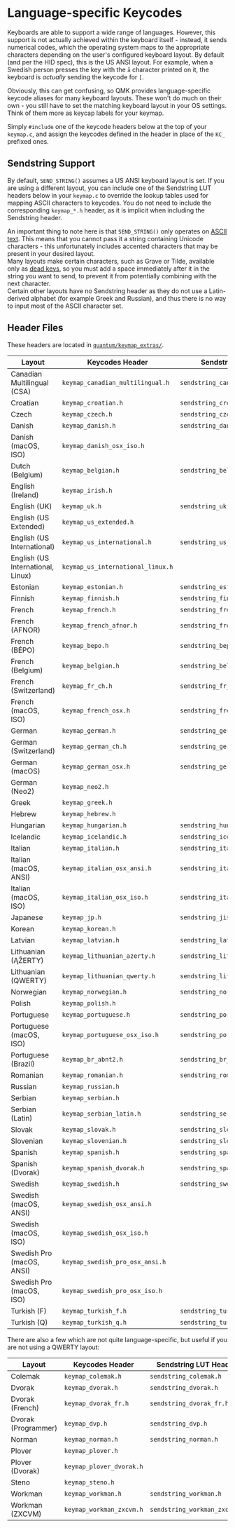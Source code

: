 # Language-specific Keycodes

Keyboards are able to support a wide range of languages. However, this support is not actually achieved within the keyboard itself - instead, it sends numerical codes, which the operating system maps to the appropriate characters depending on the user's configured keyboard layout. By default (and per the HID spec), this is the US ANSI layout. For example, when a Swedish person presses the key with the `å` character printed on it, the keyboard is *actually* sending the keycode for `[`.

Obviously, this can get confusing, so QMK provides language-specific keycode aliases for many keyboard layouts. These won't do much on their own - you still have to set the matching keyboard layout in your OS settings. Think of them more as keycap labels for your keymap.

Simply `#include` one of the keycode headers below at the top of your `keymap.c`, and assign the keycodes defined in the header in place of the `KC_` prefixed ones.

## Sendstring Support

By default, `SEND_STRING()` assumes a US ANSI keyboard layout is set. If you are using a different layout, you can include one of the Sendstring LUT headers below in your `keymap.c` to override the lookup tables used for mapping ASCII characters to keycodes. You do not need to include the corresponding `keymap_*.h` header, as it is implicit when including the Sendstring header.

An important thing to note here is that `SEND_STRING()` only operates on [ASCII text](https://en.wikipedia.org/wiki/ASCII#Character_set). This means that you cannot pass it a string containing Unicode characters - this unfortunately includes accented characters that may be present in your desired layout.  
Many layouts make certain characters, such as Grave or Tilde, available only as [dead keys](https://en.wikipedia.org/wiki/Dead_key), so you must add a space immediately after it in the string you want to send, to prevent it from potentially combining with the next character.  
Certain other layouts have no Sendstring header as they do not use a Latin-derived alphabet (for example Greek and Russian), and thus there is no way to input most of the ASCII character set.

## Header Files

These headers are located in [`quantum/keymap_extras/`](https://github.com/qmk/qmk_firmware/tree/master/quantum/keymap_extras).

|Layout                           |Keycodes Header                  |Sendstring LUT Header               |
|---------------------------------|---------------------------------|------------------------------------|
|Canadian Multilingual (CSA)      |`keymap_canadian_multilingual.h` |`sendstring_canadian_multilingual.h`|
|Croatian                         |`keymap_croatian.h`              |`sendstring_croatian.h`             |
|Czech                            |`keymap_czech.h`                 |`sendstring_czech.h`                |
|Danish                           |`keymap_danish.h`                |`sendstring_danish.h`               |
|Danish (macOS, ISO)              |`keymap_danish_osx_iso.h`        |                                    |
|Dutch (Belgium)                  |`keymap_belgian.h`               |`sendstring_belgian.h`              |
|English (Ireland)                |`keymap_irish.h`                 |                                    |
|English (UK)                     |`keymap_uk.h`                    |`sendstring_uk.h`                   |
|English (US Extended)            |`keymap_us_extended.h`           |                                    |
|English (US International)       |`keymap_us_international.h`      |`sendstring_us_international.h`     |
|English (US International, Linux)|`keymap_us_international_linux.h`|                                    |
|Estonian                         |`keymap_estonian.h`              |`sendstring_estonian.h`             |
|Finnish                          |`keymap_finnish.h`               |`sendstring_finnish.h`              |
|French                           |`keymap_french.h`                |`sendstring_french.h`               |
|French (AFNOR)                   |`keymap_french_afnor.h`          |`sendstring_french_afnor.h`         |
|French (BÉPO)                    |`keymap_bepo.h`                  |`sendstring_bepo.h`                 |
|French (Belgium)                 |`keymap_belgian.h`               |`sendstring_belgian.h`              |
|French (Switzerland)             |`keymap_fr_ch.h`                 |`sendstring_fr_ch.h`                |
|French (macOS, ISO)              |`keymap_french_osx.h`            |`sendstring_french_osx.h`           |
|German                           |`keymap_german.h`                |`sendstring_german.h`               |
|German (Switzerland)             |`keymap_german_ch.h`             |`sendstring_german_ch.h`            |
|German (macOS)                   |`keymap_german_osx.h`            |`sendstring_german_osx.h`           |
|German (Neo2)                    |`keymap_neo2.h`                  |                                    |
|Greek                            |`keymap_greek.h`                 |                                    |
|Hebrew                           |`keymap_hebrew.h`                |                                    |
|Hungarian                        |`keymap_hungarian.h`             |`sendstring_hungarian.h`            |
|Icelandic                        |`keymap_icelandic.h`             |`sendstring_icelandic.h`            |
|Italian                          |`keymap_italian.h`               |`sendstring_italian.h`              |
|Italian (macOS, ANSI)            |`keymap_italian_osx_ansi.h`      |`sendstring_italian_osx_ansi.h`     |
|Italian (macOS, ISO)             |`keymap_italian_osx_iso.h`       |`sendstring_italian_osx_iso.h`      |
|Japanese                         |`keymap_jp.h`                    |`sendstring_jis.h`                  |
|Korean                           |`keymap_korean.h`                |                                    |
|Latvian                          |`keymap_latvian.h`               |`sendstring_latvian.h`              |
|Lithuanian (ĄŽERTY)              |`keymap_lithuanian_azerty.h`     |`sendstring_lithuanian_azerty.h`    |
|Lithuanian (QWERTY)              |`keymap_lithuanian_qwerty.h`     |`sendstring_lithuanian_qwerty.h`    |
|Norwegian                        |`keymap_norwegian.h`             |`sendstring_norwegian.h`            |
|Polish                           |`keymap_polish.h`                |                                    |
|Portuguese                       |`keymap_portuguese.h`            |`sendstring_portuguese.h`           |
|Portuguese (macOS, ISO)          |`keymap_portuguese_osx_iso.h`    |`sendstring_portuguese_osx_iso.h`   |
|Portuguese (Brazil)              |`keymap_br_abnt2.h`              |`sendstring_br_abnt2.h`             |
|Romanian                         |`keymap_romanian.h`              |`sendstring_romanian.h`             |
|Russian                          |`keymap_russian.h`               |                                    |
|Serbian                          |`keymap_serbian.h`               |                                    |
|Serbian (Latin)                  |`keymap_serbian_latin.h`         |`sendstring_serbian_latin.h`        |
|Slovak                           |`keymap_slovak.h`                |`sendstring_slovak.h`               |
|Slovenian                        |`keymap_slovenian.h`             |`sendstring_slovenian.h`            |
|Spanish                          |`keymap_spanish.h`               |`sendstring_spanish.h`              |
|Spanish (Dvorak)                 |`keymap_spanish_dvorak.h`        |`sendstring_spanish_dvorak.h`       |
|Swedish                          |`keymap_swedish.h`               |`sendstring_swedish.h`              |
|Swedish (macOS, ANSI)            |`keymap_swedish_osx_ansi.h`      |                                    |
|Swedish (macOS, ISO)             |`keymap_swedish_osx_iso.h`       |                                    |
|Swedish Pro (macOS, ANSI)        |`keymap_swedish_pro_osx_ansi.h`  |                                    |
|Swedish Pro (macOS, ISO)         |`keymap_swedish_pro_osx_iso.h`   |                                    |
|Turkish (F)                      |`keymap_turkish_f.h`             |`sendstring_turkish_f.h`            |
|Turkish (Q)                      |`keymap_turkish_q.h`             |`sendstring_turkish_q.h`            |

There are also a few which are not quite language-specific, but useful if you are not using a QWERTY layout:

|Layout             |Keycodes Header         |Sendstring LUT Header       |
|-------------------|------------------------|----------------------------|
|Colemak            |`keymap_colemak.h`      |`sendstring_colemak.h`      |
|Dvorak             |`keymap_dvorak.h`       |`sendstring_dvorak.h`       |
|Dvorak (French)    |`keymap_dvorak_fr.h`    |`sendstring_dvorak_fr.h`    |
|Dvorak (Programmer)|`keymap_dvp.h`          |`sendstring_dvp.h`          |
|Norman             |`keymap_norman.h`       |`sendstring_norman.h`       |
|Plover             |`keymap_plover.h`       |                            |
|Plover (Dvorak)    |`keymap_plover_dvorak.h`|                            |
|Steno              |`keymap_steno.h`        |                            |
|Workman            |`keymap_workman.h`      |`sendstring_workman.h`      |
|Workman (ZXCVM)    |`keymap_workman_zxcvm.h`|`sendstring_workman_zxcvm.h`|
